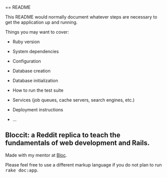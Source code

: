 == README

This README would normally document whatever steps are necessary to get the
application up and running.

Things you may want to cover:

* Ruby version

* System dependencies

* Configuration

* Database creation

* Database initialization

* How to run the test suite

* Services (job queues, cache servers, search engines, etc.)

* Deployment instructions

* ...

## Bloccit: a Reddit replica to teach the fundamentals of web development and Rails.
 
 Made with my mentor at [Bloc](http://bloc.io).
 
Please feel free to use a different markup language if you do not plan to run
<tt>rake doc:app</tt>.
